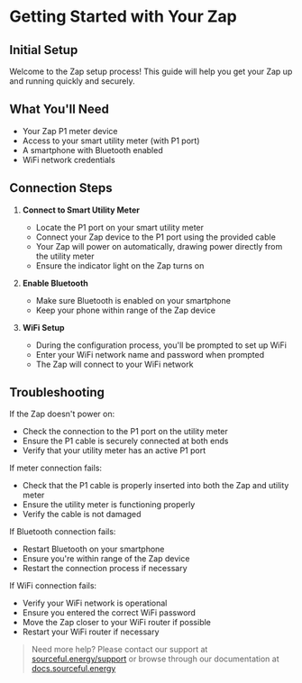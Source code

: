 # Getting Started with Your Zap

## Initial Setup

Welcome to the Zap setup process! This guide will help you get your Zap up and running quickly and securely.

## What You'll Need

- Your Zap P1 meter device
- Access to your smart utility meter (with P1 port)
- A smartphone with Bluetooth enabled
- WiFi network credentials

## Connection Steps

1. **Connect to Smart Utility Meter**
   - Locate the P1 port on your smart utility meter
   - Connect your Zap device to the P1 port using the provided cable
   - Your Zap will power on automatically, drawing power directly from the utility meter
   - Ensure the indicator light on the Zap turns on

2. **Enable Bluetooth**
   - Make sure Bluetooth is enabled on your smartphone
   - Keep your phone within range of the Zap device

3. **WiFi Setup**
   - During the configuration process, you'll be prompted to set up WiFi
   - Enter your WiFi network name and password when prompted
   - The Zap will connect to your WiFi network
   

## Troubleshooting

If the Zap doesn't power on:
- Check the connection to the P1 port on the utility meter
- Ensure the P1 cable is securely connected at both ends
- Verify that your utility meter has an active P1 port

If meter connection fails:
- Check that the P1 cable is properly inserted into both the Zap and utility meter
- Ensure the utility meter is functioning properly
- Verify the cable is not damaged

If Bluetooth connection fails:
- Restart Bluetooth on your smartphone
- Ensure you're within range of the Zap device
- Restart the connection process if necessary

If WiFi connection fails:
- Verify your WiFi network is operational
- Ensure you entered the correct WiFi password
- Move the Zap closer to your WiFi router if possible
- Restart your WiFi router if necessary

> Need more help? Please contact our support at [sourceful.energy/support](https://sourceful.energy/support) or browse through our documentation at [docs.sourceful.energy](https://docs.sourceful.energy)